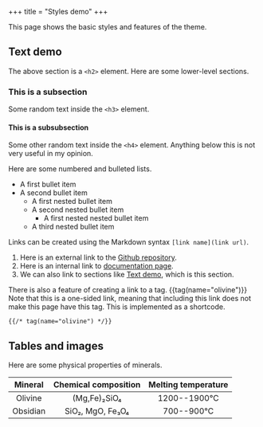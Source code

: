 +++
title = "Styles demo"
+++

This page shows the basic styles and features of the theme.

## Text demo

The above section is a `<h2>` element. Here are some lower-level sections.

### This is a subsection

Some random text inside the `<h3>` element.

#### This is a subsubsection

Some other random text inside the `<h4>` element. Anything below this is not
very useful in my opinion.

Here are some numbered and bulleted lists.

* A first bullet item
* A second bullet item
  * A first nested bullet item
  * A second nested bullet item
    * A first nested nested bullet item
  * A third nested bullet item

Links can be created using the Markdown syntax `[link name](link url)`.

1. Here is an external link to the 
   [Github repository](https://github.com/dongryul-kim/olivine).
1. Here is an internal link to [documentation page](@/docs/_index.md).
1. We can also link to sections like [Text demo](#text-demo), which is this
   section.

There is also a feature of creating a link to a tag. {{tag(name="olivine")}}
Note that this is a one-sided link, meaning that including this link does not
make this page have this tag. This is implemented as a shortcode.
```
{{/* tag(name="olivine") */}}
```

## Tables and images

Here are some physical properties of minerals.

| Mineral | Chemical composition | Melting temperature |
|:-:|:-:|:-:|
| Olivine | (Mg,Fe)&#8322;SiO&#8324; | 1200--1900&#8451; |
| Obsidian | SiO&#8322;, MgO, Fe&#8323;O&#8324; | 700--900&#8451; |

